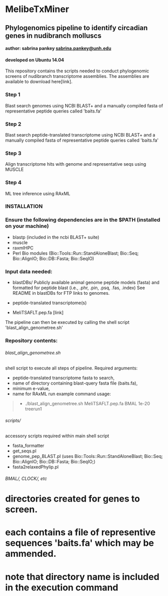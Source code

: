 # MelibeTxMiner
## Phylogenomics pipeline to identify circadian genes in nudibranch molluscs ###
#### author: sabrina pankey sabrina.pankey@unh.edu
#### developed on Ubuntu 14.04


This repository contains the scripts needed to conduct phylogenomic screens of nudibranch transcriptome assemblies. The assemblies are available to download here[link].


### Step 1
Blast search genomes using NCBI BLAST+ and a manually compiled fasta of representative peptide queries called 'baits.fa'
### Step 2 
Blast search peptide-translated transcriptome using NCBI BLAST+ and a manually compiled fasta of representative peptide queries called 'baits.fa'
### Step 3
Align transcriptome hits with genome and representative seqs using MUSCLE
### Step 4
ML tree inference using RAxML

### INSTALLATION

### Ensure the following dependencies are in the $PATH (installed on your machine)

- blastp (included in the ncbi BLAST+ suite)
- muscle
- raxmlHPC
- Perl Bio modules (Bio::Tools::Run::StandAloneBlast; Bio::Seq; Bio::AlignIO; Bio::DB::Fasta; Bio::SeqIO)

### Input data needed:
- blastDBs/
Publicly available animal genome peptide models (fasta) and formatted for peptide blast (i.e., .phr, .pin, .psq, .fas, .index)
See README in blastDBs for FTP links to genomes.

- peptide-translated transcriptome(s)
 - MeliTSAFLT.pep.fa [link]

The pipeline can then be executed by calling the shell script 'blast_align_genometree.sh'

###  Repository contents:
  
###### blast_align_genometree.sh
shell script to execute all steps of pipeline. Required arguments: 
- peptide-translated transcriptome fasta to search, 
- name of directory containing blast-query fasta file (baits.fa),
- minimum e-value,
- name for RAxML run
example command usage:
> - ./blast_align_genometree.sh MeliTSAFLT.pep.fa BMAL 1e-20 treerun1

###### scripts/
accessory scripts required within main shell script
- fasta_formatter
- get_seqs.pl
- genome_pep_BLAST.pl (uses Bio::Tools::Run::StandAloneBlast; Bio::Seq; Bio::AlignIO; Bio::DB::Fasta; Bio::SeqIO;)
- fasta2relaxedPhylip.pl

###### BMAL/, CLOCK/, etc
  # directories created for genes to screen.
  # each contains a file of representive sequences 'baits.fa' which may be ammended.
  # note that directory name is included in the execution command

